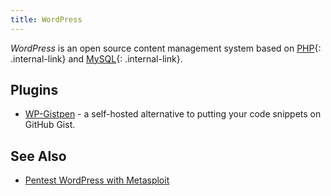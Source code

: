 ```yaml
---
title: WordPress
---
```


<dfn>WordPress</dfn> is an open source content management system based on
[PHP](index){: .internal-link} and [MySQL](../../databases/mysql){: .internal-link}.

## Plugins

-   [WP-Gistpen](https://wordpress.org/plugins/wp-gistpen/) - a self-hosted
    alternative to putting your code snippets on GitHub Gist.

## See Also

-   [Pentest WordPress with Metasploit](../../pentesting/metasploit.md#wordpress)
